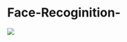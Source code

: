 # Face-Recoginition-

![](https://github.com/jatinsinghkatal/Images_for_Readme/blob/main/Screenshot%202024-11-12%20005459.png)
